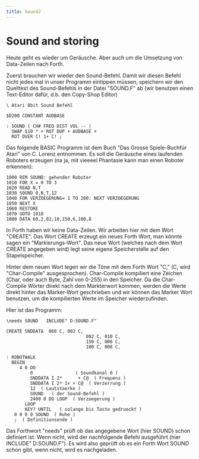 ```yaml
---
title: Sound2
---
```

# Sound and storing  
  
Heute geht es wieder um Geräusche. Aber auch um die Umsetzung von Data-Zeilen nach Forth.  
  
Zuerst brauchen wir wieder den Sound-Befehl. Damit wir diesen Befehl nicht jedes mal in unser Programm eintippen müssen, speichern wir den Quelltext des Sound-Befehls in der Datei "SOUND.F" ab (wir benutzen einen Text-Editor dafür, d.b. den Copy-Shop Editor)  
  
```
\ Atari 8bit Sound Befehl

$D200 CONSTANT AUDBASE

: SOUND ( CH# FREQ DIST VOL -- )
  SWAP $10 * + ROT DUP + AUDBASE +
  ROT OVER C! 1+ C! ; 
```
  
Das folgende BASIC Programm ist dem Buch "Das Grosse Spiele-Buchfür Atari" von C. Lorenz entnommen. Es soll die Geräusche eines laufenden Roboters erzeugen (na ja, mit vieeeel Phantasie kann man einen Roboter erkennen):  
  
```
1000 REM SOUND: gehender Roboter
1010 FOR X = 0 TO 3
1020 READ N,T
1030 SOUND 0,N,T,12
1040 FOR VERZOEGERUNG= 1 TO 200: NEXT VERZOEGERUNG
1050 NEXT X
1060 RESTORE
1070 GOTO 1010
1080 DATA 60,2,82,10,150,6,100,8
```
  
In Forth haben wir keine Data-Zeilen. Wir arbeiten hier mit dem Wort "CREATE". Das Wort CREATE erzeugt ein neues Forth Wort, man könnte sagen ein "Markierungs-Wort". Das neue Wort (welches nach dem Wort CREATE angegeben wird) legt seine eigene Speicherstelle auf den Stapelspeicher.  
  
Hinter dem neuen Wort legen wir die Töne mit dem Forth Wort "C," (C, wird "Char-Compile" ausgesprochen). Char-Compile kompiliert eine Zeichen (Char, oder auch Byte, Zahl von 0-255) in den Speicher. Da die Char-Compile Wörter direkt nach dem Markterwort kommen, werden die Werte direkt hinter das Marker-Wort geschrieben und wir können das Marker Wort benutzen, um die kompilierten Werte im Speicher wiederzufinden.  
  
Hier ist das Programm:  
  
```
\needs SOUND   INCLUDE" D:SOUND.F"

CREATE SNDDATA  060 C, 002 C,
                              082 C, 010 C,
                              150 C, 006 C,
                              100 C, 008 C,

: ROBOTWALK
  BEGIN
     4 0 DO
         0                ( Soundkanal 0 )
         SNDDATA I 2*      + C@  ( Frequenz )
         SNDDATA I 2* 1+ + C@  ( Verzerrung )
         12  ( Lautstaerke )
         SOUND   ( der Sound-Befehl )
         2400 0 DO LOOP  ( Verzoegerung )
       LOOP
       KEY? UNTIL   ( solange bis Taste gedrueckt )
   0 0 0 0 SOUND  ( Ruhe )
   ;  ( Definitionsende )
```
  
Das Forthwort "needs" prüft ob das angegebene Wort (hier SOUND) schon definiert ist. Wenn nicht, wird der nachfolgende Befehl ausgeführt (hier INCLUDE" D:SOUND.F"). Es wird also geprüft ob es ein Forth Wort SOUND schon gibt, wenn nicht, wird es nachgeladen.  
